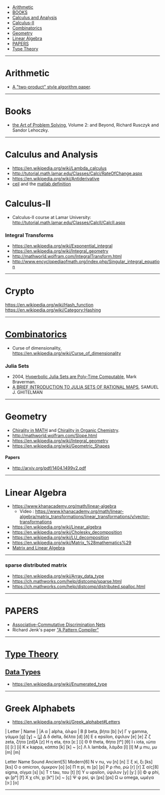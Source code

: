 + [Arithmetic](#Arithmetic)
+ [BOOKS](#books)
+ [Calculus and Analysis](#calculus-and-analysis)
+ [Calculus-II](#calculus-ii)
+ [Combinatorics](#combinatorics)
+ [Geometry](#geometry)
+ [Linear Algebra](#linear-algebra)
+ [PAPERS](#papers)
+ [Type Theory](#type-theory)

----

# Arithmetic
+ [A "two-product" style algorithm paper](http://www.ti3.tu-harburg.de/paper/rump/OgRuOi05.pdf).

----

# Books
+ [the Art of Problem Solving](http://artofproblemsolving.com/store/item/aops-vol2), Volume 2: and Beyond, Richard Rusczyk and Sandor Lehoczky.

----

# Calculus and Analysis
+ https://en.wikipedia.org/wiki/Lambda_calculus
+ http://tutorial.math.lamar.edu/Classes/Calci/RateOfChange.aspx
+ https://en.wikipedia.org/wiki/Antiderivative
+ [ceil](https://en.wikipedia.org/wiki/Floor_and_ceiling_functions) and the [matlab definition](https://www.mathworks.com/help/matlab/ref/ceil.html)

# Calculus-II
+ Calculus-II course at Lamar University: http://tutorial.math.lamar.edu/Classes/CalcII/CalcII.aspx

### Integral Transforms
+ https://en.wikipedia.org/wiki/Exponential_integral
+ https://en.wikipedia.org/wiki/Integral_geometry
+ http://mathworld.wolfram.com/IntegralTransform.html
+ http://www.encyclopediaofmath.org/index.php/Singular_integral_equation

----

# Crypto
https://en.wikipedia.org/wiki/Hash_function
https://en.wikipedia.org/wiki/Category:Hashing

----

# [Combinatorics](https://en.wikipedia.org/wiki/Category:Combinatorics)
+ Curse of dimensionality, https://en.wikipedia.org/wiki/Curse_of_dimensionality

### Julia Sets
+ 2004, [Hyperbolic Julia Sets are Poly-Time Computable](http://www.cs.toronto.edu/~mbraverm/Papers/CCA04.pdf), Mark Braverman.
+ [A BRIEF INTRODUCTION TO JULIA SETS OF RATIONAL MAPS](http://new.oberlin.edu/arts-and-sciences/departments/mathematics/documents/projects/SamGhitelmanHonorsPaper.pdf), SAMUEL J. GHITELMAN

----

# Geometry
+ [Chirality in MATH](http://en.wikipedia.org/wiki/Chirality_%28mathematics%29) and [Chirality in Organic Chemistry](http://en.wikipedia.org/wiki/Chirality_%28chemistry%29).
+ http://mathworld.wolfram.com/Slope.html
+ https://en.wikipedia.org/wiki/Integral_geometry
+ https://en.wikipedia.org/wiki/Geometric_Shapes

#### Papers
+ http://arxiv.org/pdf/1404.1499v2.pdf

----

# Linear Algebra
+ https://www.khanacademy.org/math/linear-algebra
   + Video : https://www.khanacademy.org/math/linear-algebra/matrix_transformations/linear_transformations/v/vector-transformations
+ https://en.wikipedia.org/wiki/Linear_algebra
+ https://en.wikipedia.org/wiki/Cholesky_decomposition
+ https://en.wikipedia.org/wiki/LU_decomposition
+ https://en.wikipedia.org/wiki/Matrix_%28mathematics%29
+ [Matrix and Linear Algebra](http://www.economics.soton.ac.uk/staff/aldrich/matrices.htm)

----

### sparse distributed matrix
+ https://en.wikipedia.org/wiki/Array_data_type
+ https://ch.mathworks.com/help/distcomp/sparse.html
+ https://ch.mathworks.com/help/distcomp/distributed.spalloc.html

----

# PAPERS
+ [Associative-Commutative Discrimination Nets](http://www.cs.tufts.edu/~nr/cs257/archive/leo-bachmair/ac-discrimination-nets.pdf)
+ Richard Jenk's paper ["A Pattern Compiler"](https://dl.acm.org/citation.cfm?id=806324&dl=ACM&coll=DL&CFID=621425526&CFTOKEN=54560421)


----

# [Type Theory](https://en.wikipedia.org/wiki/Category:Type_theory)
## [Data Types](https://en.wikipedia.org/wiki/Data_type)
+ https://en.wikipedia.org/wiki/Enumerated_type

----


# Greek Alphabets
+ https://en.wikipedia.org/wiki/Greek_alphabet#Letters

| Letter |	Name |
|Α α |	alpha, άλφα |
Β β 	beta, βήτα 	[b] 	[v]
Γ γ 	gamma, γάμμα 	[ɡ] 	[ɣ] ~ [ʝ]
Δ δ 	delta, δέλτα 	[d] 	[ð]
Ε ε 	epsilon, έψιλον 	[e] 	[e]
Ζ ζ 	zeta, ζήτα 	[zd]A 	[z]
Η η 	eta, ήτα 	[ɛː] 	[i]
Θ θ 	theta, θήτα 	[tʰ] 	[θ]
Ι ι 	iota, ιώτα 	[i] [iː] 	[i]
Κ κ 	kappa, κάππα 	[k] 	[k] ~ [c]
Λ λ 	lambda, λάμδα 	[l] 	[l]
Μ μ 	mu, μυ 	[m] 	[m]
	
Letter 	Name 	Sound Ancient[5] 	Modern[6]
Ν ν 	nu, νυ 	[n] 	[n]
Ξ ξ 	xi, ξι 	[ks] 	[ks]
Ο ο 	omicron, όμικρον 	[o] 	[o]
Π π 	pi, πι 	[p] 	[p]
Ρ ρ 	rho, ρώ 	[r] 	[r]
Σ σ/ς[8] 	sigma, σίγμα 	[s] 	[s]
Τ τ 	tau, ταυ 	[t] 	[t]
Υ υ 	upsilon, ύψιλον 	[y] [yː] 	[i]
Φ φ 	phi, φι 	[pʰ] 	[f]
Χ χ 	chi, χι 	[kʰ] 	[x] ~ [ç]
Ψ ψ 	psi, ψι 	[ps] 	[ps]
Ω ω 	omega, ωμέγα 	[ɔː] 	[o]

----


